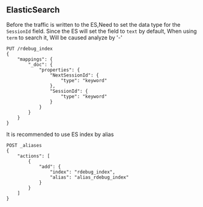 ## ElasticSearch

Before the traffic is written to the ES,Need to set the data type for the `SessionId` field. Since the ES will set the field to `text` by default, When using `term` to search it, Will be caused analyze by '-' 

```
PUT /rdebug_index
{
    "mappings": {
        "_doc": {
            "properties": {
                "NextSessionId": {
                    "type": "keyword"
                },
                "SessionId": {
                    "type": "keyword"
                }
            }
        }
    }
}
```

It is recommended to use ES index by alias
```
POST _aliases
{
    "actions": [
        {
            "add": {
                "index": "rdebug_index",
                "alias": "alias_rdebug_index"
            }
        }
    ]
}
```